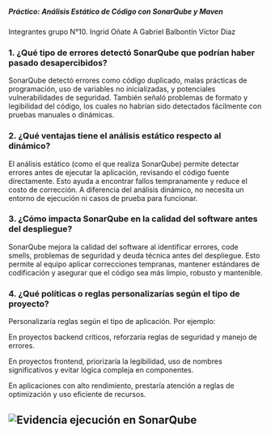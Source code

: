 ##### Práctico: Análisis Estático de Código con SonarQube y Maven

Integrantes grupo N°10. Ingrid Oñate A
			Gabriel Balbontín
			Víctor Diaz

### 1. ¿Qué tipo de errores detectó SonarQube que podrían haber pasado desapercibidos?
SonarQube detectó errores como código duplicado, malas prácticas de programación, uso de variables no inicializadas, y potenciales vulnerabilidades de seguridad. También señaló problemas de formato y legibilidad del código, los cuales no habrían sido detectados fácilmente con pruebas manuales o dinámicas.

### 2. ¿Qué ventajas tiene el análisis estático respecto al dinámico?
El análisis estático (como el que realiza SonarQube) permite detectar errores antes de ejecutar la aplicación, revisando el código fuente directamente. Esto ayuda a encontrar fallos tempranamente y reduce el costo de corrección. A diferencia del análisis dinámico, no necesita un entorno de ejecución ni casos de prueba para funcionar.

### 3. ¿Cómo impacta SonarQube en la calidad del software antes del despliegue?
SonarQube mejora la calidad del software al identificar errores, code smells, problemas de seguridad y deuda técnica antes del despliegue. Esto permite al equipo aplicar correcciones tempranas, mantener estándares de codificación y asegurar que el código sea más limpio, robusto y mantenible.

### 4. ¿Qué políticas o reglas personalizarías según el tipo de proyecto?
Personalizaría reglas según el tipo de aplicación. Por ejemplo:

En proyectos backend críticos, reforzaría reglas de seguridad y manejo de errores.

En proyectos frontend, priorizaría la legibilidad, uso de nombres significativos y evitar lógica compleja en componentes.

En aplicaciones con alto rendimiento, prestaría atención a reglas de optimización y uso eficiente de recursos.

## ![Evidencia ejecución en SonarQube](./src/image/Validadorapp_sonar1.jpg)

